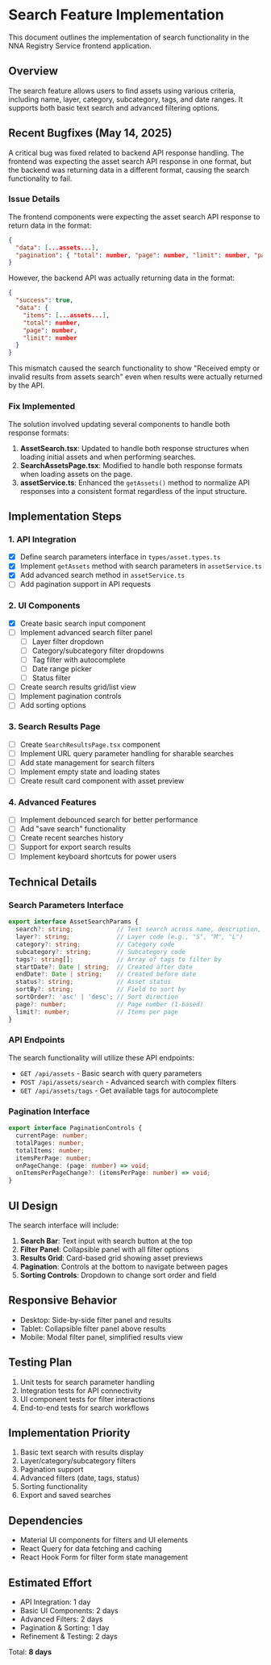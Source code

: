 # Search Feature Implementation

This document outlines the implementation of search functionality in the NNA Registry Service frontend application.

## Overview

The search feature allows users to find assets using various criteria, including name, layer, category, subcategory, tags, and date ranges. It supports both basic text search and advanced filtering options.

## Recent Bugfixes (May 14, 2025)

A critical bug was fixed related to backend API response handling. The frontend was expecting the asset search API response in one format, but the backend was returning data in a different format, causing the search functionality to fail.

### Issue Details
The frontend components were expecting the asset search API response to return data in the format:
```json
{
  "data": [...assets...],
  "pagination": { "total": number, "page": number, "limit": number, "pages": number }
}
```

However, the backend API was actually returning data in the format:
```json
{
  "success": true,
  "data": {
    "items": [...assets...],
    "total": number,
    "page": number,
    "limit": number
  }
}
```

This mismatch caused the search functionality to show "Received empty or invalid results from assets search" even when results were actually returned by the API.

### Fix Implemented
The solution involved updating several components to handle both response formats:

1. **AssetSearch.tsx**: Updated to handle both response structures when loading initial assets and when performing searches.
2. **SearchAssetsPage.tsx**: Modified to handle both response formats when loading assets on the page.
3. **assetService.ts**: Enhanced the `getAssets()` method to normalize API responses into a consistent format regardless of the input structure.

## Implementation Steps

### 1. API Integration

- [x] Define search parameters interface in `types/asset.types.ts`
- [x] Implement `getAssets` method with search parameters in `assetService.ts`
- [x] Add advanced search method in `assetService.ts`
- [ ] Add pagination support in API requests

### 2. UI Components

- [x] Create basic search input component
- [ ] Implement advanced search filter panel
  - [ ] Layer filter dropdown
  - [ ] Category/subcategory filter dropdowns
  - [ ] Tag filter with autocomplete
  - [ ] Date range picker
  - [ ] Status filter
- [ ] Create search results grid/list view
- [ ] Implement pagination controls
- [ ] Add sorting options

### 3. Search Results Page

- [ ] Create `SearchResultsPage.tsx` component
- [ ] Implement URL query parameter handling for sharable searches
- [ ] Add state management for search filters
- [ ] Implement empty state and loading states
- [ ] Create result card component with asset preview

### 4. Advanced Features

- [ ] Implement debounced search for better performance
- [ ] Add "save search" functionality
- [ ] Create recent searches history
- [ ] Support for export search results
- [ ] Implement keyboard shortcuts for power users

## Technical Details

### Search Parameters Interface

```typescript
export interface AssetSearchParams {
  search?: string;            // Text search across name, description, etc.
  layer?: string;             // Layer code (e.g., "S", "M", "L")
  category?: string;          // Category code
  subcategory?: string;       // Subcategory code
  tags?: string[];            // Array of tags to filter by
  startDate?: Date | string;  // Created after date
  endDate?: Date | string;    // Created before date
  status?: string;            // Asset status
  sortBy?: string;            // Field to sort by
  sortOrder?: 'asc' | 'desc'; // Sort direction
  page?: number;              // Page number (1-based)
  limit?: number;             // Items per page
}
```

### API Endpoints

The search functionality will utilize these API endpoints:

- `GET /api/assets` - Basic search with query parameters
- `POST /api/assets/search` - Advanced search with complex filters
- `GET /api/assets/tags` - Get available tags for autocomplete

### Pagination Interface

```typescript
export interface PaginationControls {
  currentPage: number;
  totalPages: number;
  totalItems: number;
  itemsPerPage: number;
  onPageChange: (page: number) => void;
  onItemsPerPageChange?: (itemsPerPage: number) => void;
}
```

## UI Design

The search interface will include:

1. **Search Bar**: Text input with search button at the top
2. **Filter Panel**: Collapsible panel with all filter options
3. **Results Grid**: Card-based grid showing asset previews
4. **Pagination**: Controls at the bottom to navigate between pages
5. **Sorting Controls**: Dropdown to change sort order and field

## Responsive Behavior

- Desktop: Side-by-side filter panel and results
- Tablet: Collapsible filter panel above results
- Mobile: Modal filter panel, simplified results view

## Testing Plan

1. Unit tests for search parameter handling
2. Integration tests for API connectivity
3. UI component tests for filter interactions
4. End-to-end tests for search workflows

## Implementation Priority

1. Basic text search with results display
2. Layer/category/subcategory filters
3. Pagination support
4. Advanced filters (date, tags, status)
5. Sorting functionality
6. Export and saved searches

## Dependencies

- Material UI components for filters and UI elements
- React Query for data fetching and caching
- React Hook Form for filter form state management

## Estimated Effort

- API Integration: 1 day
- Basic UI Components: 2 days
- Advanced Filters: 2 days
- Pagination & Sorting: 1 day
- Refinement & Testing: 2 days

Total: **8 days**